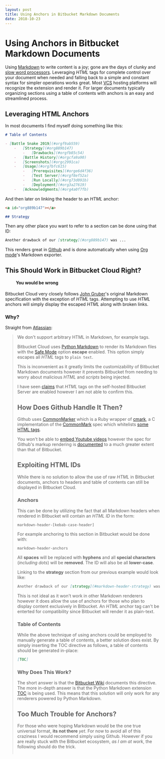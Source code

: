 ```yaml
---
layout: post
title: Using Anchors in Bitbucket Markdown Documents
date: 2018-10-23
---
```


# Using Anchors in Bitbucket Markdown Documents

Using [Markdown](https://daringfireball.net/projects/markdown/syntax) to write content is a joy; gone are the days of clunky and [slow word processors](https://support.microsoft.com/en-ca/help/918793/how-to-optimize-word-2007-and-word-2010).  Leveraging *HTML* tags for complete control over your document when needed and falling back to a simple and constant syntax for simpler operations works great.  Most [VCS](https://en.wikipedia.org/wiki/Version_control) hosting platforms will recognize the extension and render it. For larger documents typically organizing sections using a table of contents with anchors is an easy and streamlined process.


<a id="org5d8e85b"></a>

## Leveraging HTML Anchors

In most documents I find myself doing something like this:

```markdown
# Table of Contents

- [Battle Snake 2019](#orgf9ab559)
    -   [Strategy](#org889b147)
        -   [Drawbacks](#orgfb85c54)
    -   [Battle History](#orgcfa9a90)
    -   [Screenshots](#orgc2991ca)
    -   [Usage](#org7bfc615)
        -   [Prerequisites](#orge6d4f36)
        -   [Test Server](#orgf8ef52a)
        -   [Run Locally](#org73d091b)
        -   [Deployment](#org3a27619)
    -   [Acknowledgments](#org4a0f7fb)
```

And then later on linking the header to an *HTML* anchor:

```markdown
<a id="org889b147"></a>

## Strategy
```

Then any other place you want to refer to a section can be done using that ID:

```markdown
Another drawback of our [strategy](#org889b147) was ...
```

This renders great in [Github](https://github.com/woofers/battle-snake-2018/blob/master/README.md#table-of-contents) and is done automatically when using [Org mode](https://orgmode.org/)'s Markdown exporter.


<a id="org2c309d3"></a>

## This Should Work in Bitbucket Cloud Right?

<h4 style='padding-left: 35px'><i class="fas fa-exclamation-triangle"></i> You would be wrong</h4>

Bitbucket Cloud very closely follows [John Gruber](https://daringfireball.net/projects/markdown/syntax)'s original Markdown specification with the exception of *HTML* tags.  Attempting to use *HTML* anchors will simply display the escaped *HTML* along with broken links.


<a id="org920925d"></a>

### Why?

Straight from [Atlassian](https://confluence.atlassian.com/bitbucket/readme-content-221449772.html#READMEcontent-ExtensionsandLanguages):

> We don't support arbitrary HTML in Markdown, for example <table> tags.

Bitbucket Cloud uses [Python Markdown](https://github.com/Python-Markdown/markdown) to render its Markdown files with the [Safe Mode](https://github.com/Python-Markdown/markdown/blob/b62ddeda02fadcd09def9354eb2ef46a7562a106/docs/reference.md#the-details) option **escape** enabled.  This option simply escapes all *HTML* tags to `plain text`.

This is inconvenient as it greatly limits the customizability of Bitbucket Markdown documents however it prevents Bitbucket from needing to worry about malicious *HTML* and *scripts* being injected.

I have seen [claims](https://confluence.atlassian.com/bitbucketserver/markdown-syntax-guide-776639995.html#Markdownsyntaxguide-readmeREADMEfiles) that *HTML* tags on the self-hosted Bitbucket Server are enabled however I am not able to confirm this.


<a id="orgcf677b8"></a>

## How Does Github Handle It Then?

Github uses [CommonMarker](https://github.com/gjtorikian/commonmarker) which is a Ruby wrapper of [cmark](https://github.com/commonmark/cmark), a C implementation of the [CommonMark](https://commonmark.org/) spec which whitelists [some HTML tags](https://spec.commonmark.org/0.21/#raw-html).

You won't be able to [embed Youtube videos](https://stackoverflow.com/a/14945782) however the spec for Github's markup rendering is [documented](https://github.com/github/markup) to a much greater extent than that of Bitbucket.


<a id="orgfe3586a"></a>

## Exploiting HTML IDs

While there is no solution to allow the use of raw *HTML* in Bitbucket documents, anchors to headers and table of contents can still be displayed in Bitbucket Cloud.


<a id="orga315bae"></a>

### Anchors

This can be done by utilizing the fact that all Markdown headers when rendered in Bitbucket will contain an *HTML ID* in the form:

`markdown-header-[kebab-case-header]`

For example anchoring to this section in Bitbucket would be done with:

`markdown-header-anchors`

All **spaces** will be replaced with **hyphens** and all **special characters** (*including dots*) will be **removed**.  The ID will also be all **lower-case**.

Linking to the **strategy** section from our previous example would look like:

```markdown
Another drawback of our [strategy](#markdown-header-strategy) was ...
```

This is not ideal as it won't work in other Markdown renderers however it does allow the use of anchors for those who plan to display content exclusively in Bitbucket.  An *HTML* anchor tag can't be enterted for compatibility since Bitbucket will render it as plain-text.


<a id="org3053679"></a>

### Table of Contents

While the above technique of using anchors could be employed to manually generate a table of contents, a better solution does exist.  By simply inserting the TOC directive as follows, a table of contents should be generated in-place:

```markdown
[TOC]
```

<a id="org574c01b"></a>

### Why Does This Work?

The short answer is that the [Bitbucket Wiki](https://confluence.atlassian.com/bitbucket/add-a-table-of-contents-to-a-wiki-221451163.html) documents this directive.  The more in-depth answer is that the Python Markdown extension [TOC](https://github.com/Python-Markdown/markdown/blob/master/docs/extensions/toc.md) is being used.  This means that this solution will only work for any renderers powered by Python Markdown.


<a id="org154d3d7"></a>

## Too Much Trouble for Anchors?

For those who were hoping Markdown would be the one true universal format, **its not there** *yet*.  For now to avoid all of this craziness I would recommend simply using Github.  However if you are really stuck with the Bitbucket ecosystem, *as I am at work*, the following should do the trick.
